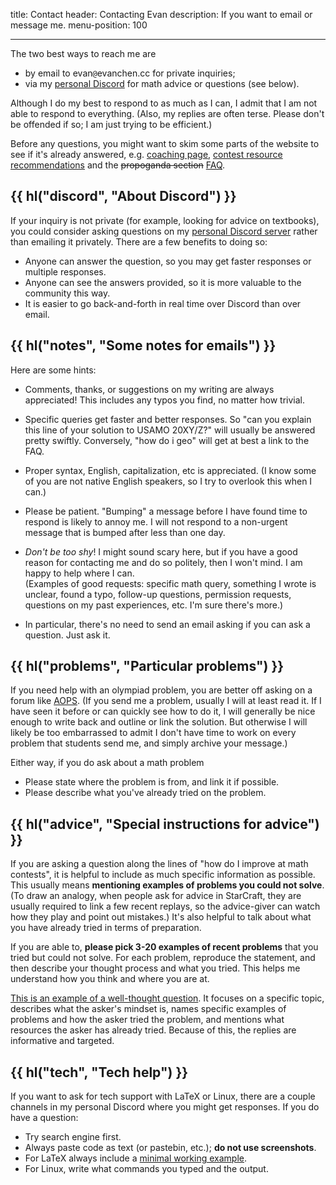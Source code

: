 title: Contact
header: Contacting Evan
description: If you want to email or message me.
menu-position: 100

---

The two best ways to reach me are

- by email to $\text{evan}\texttt{@}\text{evanchen}{.}\text{cc}$ for private inquiries;
- via my [personal Discord](discord.html) for math advice or questions (see below).

Although I do my best to respond to as much as I can,
I admit that I am not able to respond to everything.
(Also, my replies are often terse.
Please don't be offended if so; I am just trying to be efficient.)

Before any questions, you might want to skim some parts of the website
to see if it's already answered, e.g.
[coaching page](otis.html),
[contest resource recommendations](recommend.html)
and the <del>propoganda section</del> [FAQ](faqs.html).

## {{ hl("discord", "About Discord") }}

If your inquiry is not private (for example, looking for advice on textbooks),
you could consider asking questions on my
[personal Discord server](discord.html)
rather than emailing it privately.
There are a few benefits to doing so:

- Anyone can answer the question,
  so you may get faster responses or multiple responses.
- Anyone can see the answers provided,
  so it is more valuable to the community this way.
- It is easier to go back-and-forth in real time
  over Discord than over email.

## {{ hl("notes", "Some notes for emails") }}

Here are some hints:

- Comments, thanks, or suggestions on my writing are always appreciated!
  This includes any typos you find, no matter how trivial.

- Specific queries get faster and better responses.
  So "can you explain this line of your solution to USAMO 20XY/Z?"
  will usually be answered pretty swiftly.
  Conversely, "how do i geo" will get at best a link to the FAQ.

- Proper syntax, English, capitalization, etc is appreciated.
  (I know some of you are not native English speakers,
  so I try to overlook this when I can.)

- Please be patient. "Bumping" a message before
  I have found time to respond is likely to annoy me.
  I will not respond to a non-urgent message
  that is bumped after less than one day.

- *Don't be too shy*! I might sound scary here,
  but if you have a good reason for contacting me
  and do so politely, then I won't mind.
  I am happy to help where I can. <br>
  (Examples of good requests: specific math query,
  something I wrote is unclear, found a typo,
  follow-up questions, permission requests,
  questions on my past experiences, etc. I'm sure there's more.)

- In particular, there's no need to send an email
  asking if you can ask a question. Just ask it.

## {{ hl("problems", "Particular problems") }}

If you need help with an olympiad problem,
you are better off asking on a forum like [AOPS](https://www.aops.com).
(If you send me a problem, usually I will at least read it.
If I have seen it before or can quickly see how to do it,
I will generally be nice enough to write back and outline or link the solution.
But otherwise I will likely be too embarrassed to admit I don't have time to
work on every problem that students send me, and simply archive your message.)

Either way, if you do ask about a math problem

- Please state where the problem is from, and link it if possible.
- Please describe what you've already tried on the problem.

## {{ hl("advice", "Special instructions for advice") }}

If you are asking a question along the lines of "how do I improve at math contests",
it is helpful to include as much specific information as possible.
This usually means **mentioning examples of problems you could not solve**.
(To draw an analogy, when people ask for advice in StarCraft,
they are usually required to link a few recent replays,
so the advice-giver can watch how they play and point out mistakes.)
It's also helpful to talk about what you have already tried
in terms of preparation.

If you are able to, **please pick 3-20 examples of recent problems**
that you tried but could not solve.
For each problem, reproduce the statement,
and then describe your thought process and what you tried.
This helps me understand how you think and where you are at.

[This is an example of a well-thought question](https://aops.com/community/p15430373).
It focuses on a specific topic, describes what the asker's mindset is,
names specific examples of problems and how the asker tried the problem,
and mentions what resources the asker has already tried.
Because of this, the replies are informative and targeted.

## {{ hl("tech", "Tech help") }}

If you want to ask for tech support with LaTeX or Linux, there are a couple
channels in my personal Discord where you might get responses.
If you do have a question:

- Try search engine first.
- Always paste code as text (or pastebin, etc.); **do not use screenshots**.
- For LaTeX always include a [minimal working example](https://www.texfaq.org/FAQ-minxampl).
- For Linux, write what commands you typed and the output.
